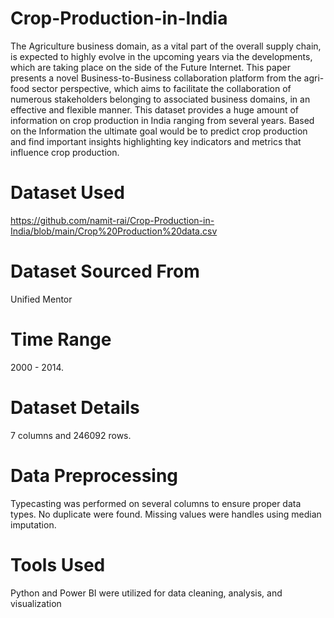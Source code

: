 # Crop-Production-in-India

The Agriculture business domain, as a vital part of the overall supply chain, is
expected to highly evolve in the upcoming years via the developments, which are
taking place on the side of the Future Internet. This paper presents a novel
Business-to-Business collaboration platform from the agri-food sector perspective,
which aims to facilitate the collaboration of numerous stakeholders belonging to
associated business domains, in an effective and flexible manner.
This dataset provides a huge amount of information on crop production in India
ranging from several years. Based on the Information the ultimate goal would be to
predict crop production and find important insights highlighting key indicators and
metrics that influence crop production.


# Dataset Used
https://github.com/namit-rai/Crop-Production-in-India/blob/main/Crop%20Production%20data.csv


# Dataset Sourced From
Unified Mentor 

# Time Range
2000 - 2014.

# Dataset Details
7 columns and 246092 rows.


# Data Preprocessing
Typecasting was performed on several columns to ensure proper data types. 
No duplicate were found. Missing values were handles using median imputation.


# Tools Used
Python and Power BI were utilized for data cleaning, analysis, and visualization
